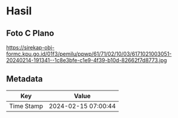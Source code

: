 # Hasil

## Foto C Plano

https://sirekap-obj-formc.kpu.go.id/01f3/pemilu/ppwp/61/71/02/10/03/6171021003051-20240214-191341--1c8e3bfe-c1e9-4f39-b10d-82662f7d8773.jpg


## Metadata

| Key        | Value               |
| ---------- | ------------------- |
| Time Stamp | 2024-02-15 07:00:44 |



